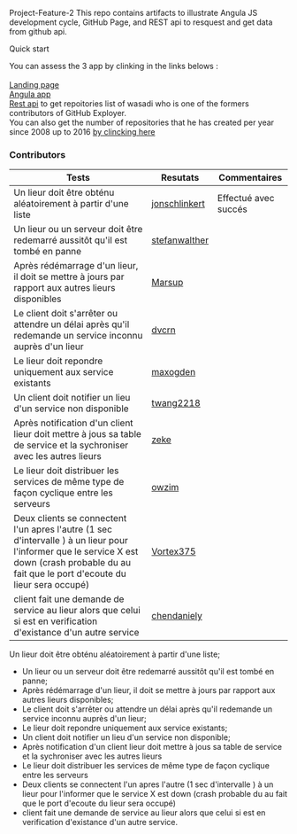 Project-Feature-2
This repo contains artifacts to illustrate Angula JS development cycle, GitHub Page, and REST api to resquest and get data from github api.

Quick start

You can assess the 3 app by clinking in the links belows : 
</br>
</br>
[Landing page](https://patrickhub.github.io/Project-Feature-2/) 
</br>
[Angula app](https://arcane-hamlet-81712.herokuapp.com/) 
</br>
[Rest api](https://blooming-earth-98873.herokuapp.com/api/repos) to get repoitories list of wasadi who is one of the formers
contributors of GitHub Exployer. </br> You can also get the number of repositories that he has created per year since 2008 up to 2016 
[by clincking here](https://blooming-earth-98873.herokuapp.com/api/repos/total)

### Contributors

| **Tests** | **Resutats** | **Commentaires**<br/> |  
| --- | --- | --- |
| Un lieur doit être obténu aléatoirement à partir d'une liste | [jonschlinkert](https://github.com/jonschlinkert) | Effectué avec succés |
| Un lieur ou un serveur doit être redemarré aussitôt qu'il est tombé en panne  | [stefanwalther](https://github.com/stefanwalther) |  |
| Après rédémarrage d'un lieur, il doit se mettre à jours par rapport aux autres lieurs disponibles   | [Marsup](https://github.com/Marsup) |  |
| Le client doit s'arrêter ou attendre un délai après qu'il redemande un service inconnu auprès d'un lieur   | [dvcrn](https://github.com/dvcrn) |  |
| Le lieur doit repondre uniquement aux service existants   | [maxogden](https://github.com/maxogden) |  |
| Un client doit notifier un lieu d'un service non disponible   | [twang2218](https://github.com/twang2218) |  |
| Après notification d'un client lieur doit mettre à jous sa table de service et la sychroniser avec les autres lieurs   | [zeke](https://github.com/zeke) |  |
|  Le lieur doit distribuer les services de même type de façon cyclique entre les serveurs   | [owzim](https://github.com/owzim) |  |
| Deux clients se connectent l'un apres l'autre (1 sec d'intervalle ) à un lieur pour l'informer que le service X est down (crash probable du au fait que le port d'ecoute du lieur sera occupé)   | [Vortex375](https://github.com/Vortex375) |  |
| client fait une demande de service au lieur alors que celui si est en verification d'existance d'un autre service   | [chendaniely](https://github.com/chendaniely) |  |

Un lieur doit être obténu aléatoirement à partir d'une liste;
* Un lieur ou un serveur doit être redemarré aussitôt qu'il est tombé en panne;
* Après rédémarrage d'un lieur, il doit se mettre à jours par rapport aux autres lieurs disponibles;
* Le client doit s'arrêter ou attendre un délai après qu'il redemande un service inconnu auprès d'un lieur;
* Le lieur doit repondre uniquement aux service existants;
* Un client doit notifier un lieu d'un service non disponible;
* Après notification d'un client lieur doit mettre à jous sa table de service et la sychroniser avec les autres lieurs
* Le lieur doit distribuer les services de même type de façon cyclique entre les serveurs
* Deux clients se connectent l'un apres l'autre (1 sec d'intervalle ) à un lieur pour l'informer que le service X est down (crash probable du au fait que le port d'ecoute du lieur sera occupé)
* client fait une demande de service au lieur alors que celui si est en verification d'existance d'un autre service.
